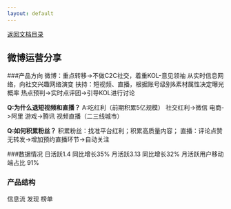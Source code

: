 ```yaml
---
layout: default
---
```

[返回文档目录](../)

## 微博运营分享

###产品方向
微博：重点转移->不做C2C社交，着重KOL-意见领袖
从实时信息网络，向社交兴趣网络演变
扶持：短视频、直播，根据账号级别&素材属性决定曝光概率
热点预判->实时点评团->引导KOL进行讨论

**Q:为什么退短视频和直播？**
A:吃红利（前期积累5亿规模） 社交红利->微信 电商->阿里 游戏->腾讯
视频直播（二三线城市）

**Q:如何积累粉丝？**
积累粉丝：找准平台红利；积累高质量内容；
直播：评论点赞无转发->增加预约直播环节->自动关注

###数据情况
日活跃1.4 同比增长35%
月活跃3.13 同比增长32%
月活跃用户移动端占比 91%

### 产品结构
信息流
发现
榜单
